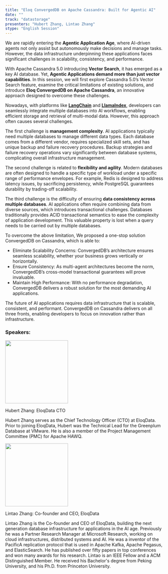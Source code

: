```yaml
---
title: "Eloq ConvergedDB on Apache Cassandra: Built for Agentic AI"
date: ""
track: "datastorage"
presenters: "Hubert Zhang, Lintao Zhang"
stype: "English Session"
---
```


We are rapidly entering the **Agentic Application Age**, where AI-driven agents not only assist but autonomously make decisions and manage tasks. However, the data infrastructure underpinning these applications faces significant challenges in scalability, consistency, and performance.

With Apache Cassandra 5.0 introducing **Vector Search**, it has emerged as a key AI database. Yet, **Agentic Applications demand more than just vector capabilities**. In this session, we will first explore Cassandra 5.0’s Vector Search feature, examine the critical limitations of existing solutions, and introduce **Eloq ConvergedDB on Apache Cassandra**, an innovative approach designed to overcome these challenges.

Nowadays, with platforms like [**LangChain**](https://www.langchain.com/) and [**LlamaIndex**](https://www.llamaindex.ai/), developers can seamlessly integrate multiple databases into AI workflows, enabling efficient storage and retrieval of multi-modal data. However, this approach often causes several challenges.

The first challenge is **management complexity**. AI applications typically need multiple databases to manage different data types. Each database comes from a different vendor, requires specialized skill sets, and has unique backup and failure recovery procedures. Backup strategies and failure recovery operations vary significantly between database systems, complicating overall infrastructure management. 

The second challenge is related to **flexibility and agility**. Modern databases are often designed to handle a specific type of workload under a specific range of performance envelopes. For example, Redis is designed to address latency issues, by sacrificing persistency, while PostgreSQL guarantees durability by trading-off scalability. 

The third challenge is the difficulty of ensuring **data consistency across multiple databases**. AI applications often require combining data from diverse sources, which introduces transactional challenges. Databases traditionally provides ACID transactional semantics to ease the complexity of application development. This valuable property is lost when a query needs to be carried out by multiple databases. 

To overcome the above limitation, We proposed a one-stop solution ConvergedDB on Cassandra, which is able to:

- Eliminate Scalability Concerns: ConvergedDB’s architecture ensures seamless scalability, whether your business grows vertically or horizontally.
- Ensure Consistency: As multi-agent architectures become the norm, ConvergedDB’s cross-model transactional guarantees will prove invaluable.
- Maintain High Performance: With no performance degradation, ConvergedDB delivers a robust solution for the most demanding AI applications.

The future of AI applications requires data infrastructure that is scalable, consistent, and performant. ConvergedDB on Cassandra delivers on all three fronts, enabling developers to focus on innovation rather than infrastructure.

### Speakers:


<img src="https://sessionize.com/image/a965-400o400o1-E9kixxxRCcLxkKoQ9y7dRC.png" width="200" /><br/>

Hubert Zhang: EloqData CTO

Hubert Zhang serves as the Chief Technology Officer (CTO) at EloqData. Prior to joining EloqData, Hubert was the Technical Lead for the Greenplum Database at VMware. He is also a member of the Project Management Committee (PMC) for Apache HAWQ.


<img src="https://sessionize.com/image/2f8b-400o400o1-MyxGEXHK65dpEA5LW96TB8.jpg" width="200" /><br/>

Lintao Zhang: Co-founder and CEO, EloqData

Lintao Zhang is the Co-founder and CEO of EloqData, building the next generation database infrastructure for applications in the AI age.  Previously he was a Partner Research Manager at Microsoft Research, working on cloud infrastructures, distributed systems and AI. He was a inventor of the PacificA replication protocol that is used in Apache Kafka, Apache Pegasus, and ElasticSearch. He has published over fifty papers in top conferences and won many awards for his research. Lintao is an IEEE Fellow and a ACM Distinguished Member. He received his Bachelor's degree from Peking University, and his Ph.D. from Princeton University. 

